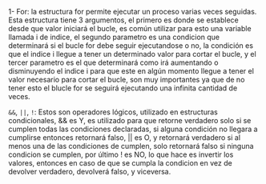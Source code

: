 1-
For: la estructura for permite ejecutar un proceso varias veces seguidas. Esta estructura tiene 3 argumentos, el primero es donde se establece desde que valor iniciará el bucle, es común utilizar para esto una variable llamada i de indice, el segundo parametro es una condicion que determinará si el bucle for debe seguir ejecutandose o no, la condición es que el indice i llegue a tener un determinado valor para cortar el bucle, y el tercer parametro es el que determinará como irá aumentando o disminuyendo el indice i para que este en algún momento llegue a tener el valor necesario para cortar el bucle, son muy importantes ya que de no tener esto el blucle for se seguirá ejecutando una infinita cantidad de veces. 

`&&`, `||`, `!`: Estos son operadores lógicos, utilizado en estructuras condicionales, && es Y, es utilizado para que retorne verdadero solo si se cumplen todas las condiciones declaradas, si alguna condición no llegara a cumplirse entonces retornará falso, || es O, y retornará verdadero si al menos una de las condiciones de cumplen, solo retornará falso si ninguna condicion se cumplen, por último ! es NO, lo que hace es invertir los valores, entonces en caso de que se cumpla la condicion en vez de devolver verdadero, devolverá falso, y viceversa.
